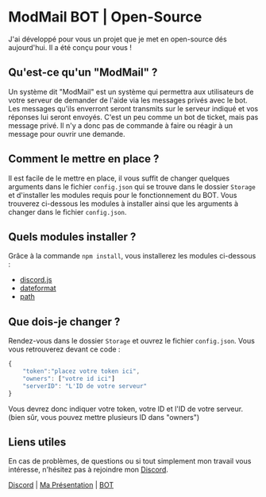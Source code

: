 # ModMail BOT | Open-Source
J'ai développé pour vous un projet que je met en open-source dés aujourd'hui. Il a été conçu pour vous !

## Qu'est-ce qu'un "ModMail" ?
Un système dit "ModMail" est un système qui permettra aux utilisateurs de votre serveur de demander de l'aide via les messages privés avec le bot. Les messages qu'ils enverront seront transmits sur le serveur indiqué et vos réponses lui seront envoyés.
C'est un peu comme un bot de ticket, mais pas message privé. Il n'y a donc pas de commande à faire ou réagir à un message pour ouvrir une demande.

## Comment le mettre en place ?
Il est facile de le mettre en place, il vous suffit de changer quelques arguments dans le fichier `config.json` qui se trouve dans le dossier `Storage` et d'installer les modules requis pour le fonctionnement du BOT.
Vous trouverez ci-dessous les modules à installer ainsi que les arguments à changer dans le fichier `config.json`.

## Quels modules installer ?
Grâce à la commande `npm install`, vous installerez les modules ci-dessous :

- [discord.js](https://www.npmjs.com/package/discord.js "Page du module")
- [dateformat](https://www.npmjs.com/package/dateformat "Page du module")
- [path](https://www.npmjs.com/package/path "Page du module")

## Que dois-je changer ?
Rendez-vous dans le dossier `Storage` et ouvrez le fichier `config.json`.
Vous vous retrouverez devant ce code : 
```js
{
    "token":"placez votre token ici",
    "owners": ["votre id ici"]
    "serverID": "L'ID de votre serveur"
}
```
Vous devrez donc indiquer votre token, votre ID et l'ID de votre serveur. (bien sûr, vous pouvez mettre plusieurs ID dans "owners")

## Liens utiles
En cas de problèmes, de questions ou si tout simplement mon travail vous intéresse, n'hésitez pas à rejoindre mon [Discord](https://discord.gg/ZRPsQr5 "Vi | Personnal").

[Discord](https://discord.gg/ZRPsQr5 "Vi | Personnal") | [Ma Présentation](https://vishield.xyz/vi "Ma bio") | [BOT](https://vishield.xyz "Vi'Shield")

